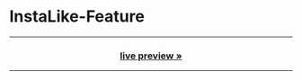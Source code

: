# InstaLike-Feature


<hr/>
<h3 align="center"><a href="https://sunishtha02.github.io/InstaLike-Feature/"><strong>live preview »</strong></a></h3>
<hr/>
